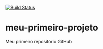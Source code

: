 [![Build Status](https://travis-ci.org/felipetenfen/meu-primeiro-projeto.svg?branch=master)](https://travis-ci.org/felipetenfen/meu-primeiro-projeto)
# meu-primeiro-projeto
Meu primeiro repositório GitHub
